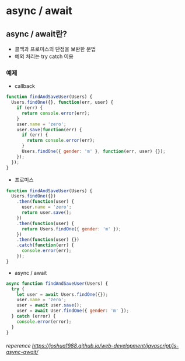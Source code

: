 # async / await

## async / await란?

- 콜백과 프로미스의 단점을 보완한 문법
- 예외 처리는 try catch 이용

### 예제

- callback

```javascript
function findAndSaveUser(Users) {
  Users.findOne({}, function(err, user) {
    if (err) {
      return console.error(err);
    }
    user.name = 'zero';
    user.save(function(err) {
      if (err) {
        return console.error(err);
      }
      Users.findOne({ gender: 'm' }, function(err, user) {});
    });
  });
}
```

- 프로미스

```javascript
function findAndSaveUser(Users) {
  Users.findOne({})
    .then(function(user) {
      user.name = 'zero';
      return user.save();
    })
    .then(function(user) {
      return Users.findOne({ gender: 'm' });
    })
    .then(function(user) {})
    .catch(function(err) {
      console.error(err);
    });
}
```

- async / await

```javascript
async function findAndSaveUser(Users) {
  try {
    let user = await Users.findOne({});
    user.name = 'zero';
    user = await user.save();
    user = await User.findOne({ gender: 'm' });
  } catch (error) {
    console.error(error);
  }
}
```

###### reperence https://joshua1988.github.io/web-development/javascript/js-async-await/

